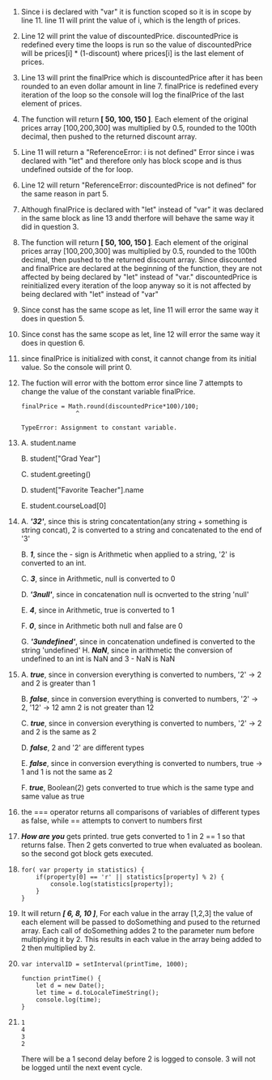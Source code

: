 1. Since i is declared with "var" it is function scoped so it is in scope by line 11. line 11 will print the value of i, which is the length of prices.

2. Line 12 will print the value of discountedPrice. discountedPrice is redefined every time the loops is run so the value of discountedPrice will be prices[i] * (1-discount) where prices[i] is the last element of prices.

3. Line 13 will print the finalPrice which is discountedPrice after it has been rounded to an even dollar amount in line 7. finalPrice is redefined every iteration of the loop so the console will log the finalPrice of the last element of prices.

4. The function will return **[ 50, 100, 150 ]**. Each element of the original prices array [100,200,300] was multiplied by 0.5, rounded to the 100th decimal, then pushed to the returned discount array.

5. Line 11 will return a "ReferenceError: i is not defined" Error since i was declared with "let" and therefore only has block scope and is thus undefined outside of the for loop.

6. Line 12 will return "ReferenceError: discountedPrice is not defined" for the same reason in part 5.

7. Although finalPrice is declared with "let" instead of "var" it was declared in the same block as line 13 andd therfore will behave the same way it did in question 3.

8. The function will return **[ 50, 100, 150 ]**. Each element of the original prices array [100,200,300] was multiplied by 0.5, rounded to the 100th decimal, then pushed to the returned discount array. Since discounted and finalPrice are declared at the beginning of the function, they are not affected by being declared by "let" instead of "var." discountedPrice is  reinitialized every iteration of the loop anyway so it is not affected by being declared with "let" instead of "var"

9. Since const has the same scope as let, line 11 will error the same way it does in question 5.

10. Since const has the same scope as let, line 12 will error the same way it does in question 6.

11. since finalPrice is initialized with const, it cannot change from its initial value. So the console will print 0.

12. The fuction will error with the bottom error since line 7 attempts to change the value of the constant variable finalPrice.
    ```
    finalPrice = Math.round(discountedPrice*100)/100;
                   ^

    TypeError: Assignment to constant variable.
    ```

13. A. student.name
    
    B. student["Grad Year"]

    C. student.greeting()

    D. student["Favorite Teacher"].name

    E. student.courseLoad[0]

14. A. ***'32'***, since this is string concatentation(any string + something is string concat), 2 is converted to a string and concatenated to the end of '3'
    
    B. ***1***, since the - sign is Arithmetic when applied to a string, '2' is converted to an int.

    C. ***3***, since in Arithmetic, null is converted to 0

    D. ***'3null'***, since in concatenation null is ocnverted to the string 'null'

    E. ***4***, since in Arithmetic, true is converted to 1

    F. ***0***, since in Arithmetic both null and false are 0

    G. ***'3undefined'***, since in concatenation undefined is converted to the 
    string 'undefined'
    H. ***NaN***, since in arithmetic the conversion of undefined to an int is NaN and 3 - NaN is NaN

15. A. ***true***, since in conversion everything is converted to numbers, '2' -> 2 and 2 is greater than 1
    
    B. ***false***, since in conversion everything is converted to numbers, '2' -> 2, '12' -> 12 amn 2 is not greater than 12

    C. ***true***, since in conversion everything is converted to numbers, '2' -> 2 and 2 is the same as 2

    D. ***false***, 2 and '2' are different types

    E. ***false***, since in conversion everything is converted to numbers, true -> 1 and 1 is not the same as 2

    F. ***true***, Boolean(2) gets converted to true which is the same type and same value as true

16. the === operator returns all comparisons of variables of different types as false, while == attempts to convert to numbers first

17. ***How are you*** gets printed. true gets converted to 1 in 2 == 1 so that returns false. Then 2 gets converted to true when evaluated as boolean. so the second got block gets executed.

18. ```
    for( var property in statistics) {
        if(property[0] == 'r' || statistics[property] % 2) {
            console.log(statistics[property]);
        }
    }
    ```

19. It will return ***[ 6, 8, 10 ]***, For each value in the array [1,2,3] the value of each element will be passed to doSomething and pused to the returned array. Each call of doSomething addes 2 to the parameter num before multiplying it by 2. This results in each value in the array being added to 2 then multiplied by 2.

20. ```
    var intervalID = setInterval(printTime, 1000);

    function printTime() {
        let d = new Date();
        let time = d.toLocaleTimeString();
        console.log(time);
    }
    ```

21. ```
    1
    4
    3
    2
    ```

    There will be a 1 second delay before 2 is logged to console. 3 will not be logged until the next event cycle.



